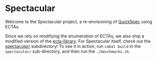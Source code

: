 # Spectacular


Welcome to the Spectacular project, a re-envisioning of [QuickSpec](https://hackage.haskell.org/package/quickspec) using ECTAs.

Since we rely on modifying the enumeration of ECTAs, we also ship a modified version of the [ecta-library](https://hackage.haskell.org/package/ecta-1.0.0.1).
For Spectacular itself, check out the [spectacular/](/tree/spectacular/spectacular) subdirectory!
To see it in action, run `cabal build` in the `spectacular/` sub-directory, and then run the `./benchmarks.sh`.
